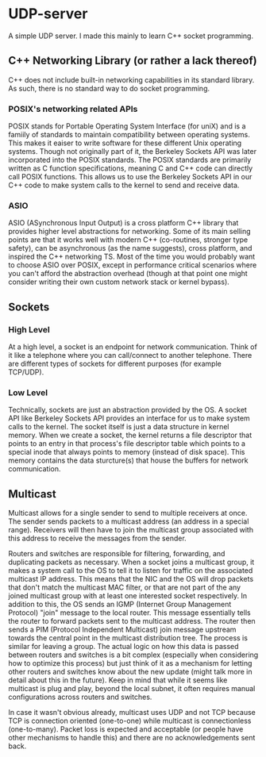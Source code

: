 # UDP-server
A simple UDP server. I made this mainly to learn C++ socket programming.

## C++ Networking Library (or rather a lack thereof)

C++ does not include built-in networking capabilities in its standard library. As such, there is no standard way to do socket programming.

### POSIX's networking related APIs

POSIX stands for Portable Operating System Interface (for uniX) and is a famiily of standards to maintain compatibility between operating systems. This makes it eaiser to write software for these different Unix operating systems. Though not originally part of it, the Berkeley Sockets API was later incorporated into the POSIX standards. The POSIX standards are primarily written as C function specifications, meaning C and C++ code can directly call POSIX functions. This allows us to use the Berkeley Sockets API in our C++ code to make system calls to the kernel to send and receive data. 

### ASIO

ASIO (ASynchronous Input Output) is a cross platform C++ library that provides higher level abstractions for networking. Some of its main selling points are that it works well with modern C++ (co-routines, stronger type safety), can be asynchronous (as the name suggests), cross platform, and inspired the C++ networking TS. Most of the time you would probably want to choose ASIO over POSIX, except in performance critical scenarios where you can't afford the abstraction overhead (though at that point one might consider writing their own custom network stack or kernel bypass).

## Sockets

### High Level

At a high level, a socket is an endpoint for network communication. Think of it like a telephone where you can call/connect to another telephone. There are different types of sockets for different purposes (for example TCP/UDP).

### Low Level

Technically, sockets are just an abstraction provided by the OS. A socket API like Berkeley Sockets API provides an interface for us to make system calls to the kernel. The socket itself is just a data structure in kernel memory. When we create a socket, the kernel returns a file descriptor that points to an entry in that process's file descriptor table which points to a special inode that always points to memory (instead of disk space). This memory contains the data sturcture(s) that house the buffers for network communication.

## Multicast

Multicast allows for a single sender to send to multiple receivers at once. The sender sends packets to a multicast address (an address in a special range). Receivers will then have to join the multicast group associated with this address to receive the messages from the sender.

Routers and switches are responsible for filtering, forwarding, and duplicating packets as necessary. When a socket joins a multicast group, it makes a system call to the OS to tell it to listen for traffic on the associated multicast IP address. This means that the NIC and the OS will drop packets that don't match the multicast MAC filter, or that are not part of the any joined multicast group with at least one interested socket respectively. In addition to this, the OS sends an IGMP (Internet Group Management Protocol) "join" message to the local router. This message essentially tells the router to forward packets sent to the multicast address. The router then sends a PIM (Protocol Independent Multicast) join message upstream towards the central point in the multicast distribution tree. The process is similar for leaving a group. The actual logic on how this data is passed between routers and switches is a bit complex (especially when considering how to optimize this process) but just think of it as a mechanism for letting other routers and switches know about the new update (might talk more in detail about this in the future). Keep in mind that while it seems like multicast is plug and play, beyond the local subnet, it often requires manual configurations across routers and switches. 

In case it wasn't obvious already, multicast uses UDP and not TCP because TCP is connection oriented (one-to-one) while multicast is connectionless (one-to-many). Packet loss is expected and acceptable (or people have other mechanisms to handle this) and there are no acknowledgements sent back.
